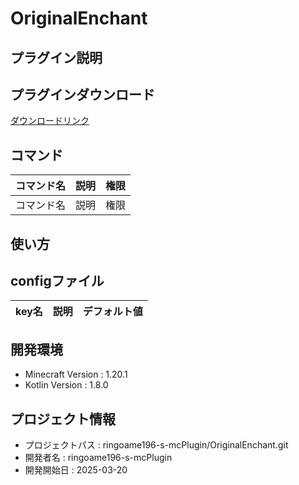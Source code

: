 # OriginalEnchant

## プラグイン説明

## プラグインダウンロード
[ダウンロードリンク](https://github.com/ringoame196-s-mcPlugin/OriginalEnchant/releases/latest)

## コマンド
| コマンド名   |     説明      | 権限 |
| --- | ----------- | ------- |
| コマンド名 | 説明 | 権限 |

## 使い方

## configファイル
| key名   |     説明      | デフォルト値 |
| --- | ----------- | ------- |
 
## 開発環境
- Minecraft Version : 1.20.1
- Kotlin Version : 1.8.0

## プロジェクト情報
- プロジェクトパス : ringoame196-s-mcPlugin/OriginalEnchant.git
- 開発者名 : ringoame196-s-mcPlugin
- 開発開始日 : 2025-03-20
